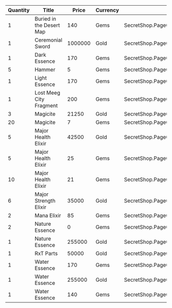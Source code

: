 | Quantity | Title | Price | Currency |  Dev Name |
| -------- | ----- | ----- | -------- |  -------- |
| 1 | Buried in the Desert Map | 140 | Gems | SecretShop.Page02.UnderworldTrader.24 |
| 1 | Ceremonial Sword | 1000000 | Gold | SecretShop.Page02.CharShard.02 |
| 1 | Dark Essence | 170 | Gems | SecretShop.Page02.Reagent.19 |
| 5 | Hammer | 5 | Gems | SecretShop.Page02.Misc.07 |
| 1 | Light Essence | 170 | Gems | SecretShop.Page02.Reagent.23 |
| 1 | Lost Meeg City Fragment | 200 | Gems | SecretShop.Page02.TreasureMap.07 |
| 3 | Magicite | 21250 | Gold | SecretShop.Page02.Ore.01 |
| 20 | Magicite | 7 | Gems | SecretShop.Page02.UnderworldTrader.01 |
| 5 | Major Health Elixir | 42500 | Gold | SecretShop.Page02.Elixir.01 |
| 5 | Major Health Elixir | 25 | Gems | SecretShop.Page02.Elixir.06 |
| 10 | Major Health Elixir | 21 | Gems | SecretShop.Page02.UnderworldTrader.03 |
| 6 | Major Strength Elixir | 35000 | Gold | SecretShop.Page02.UnderworldTraderGold.04 |
| 2 | Mana Elixir | 85 | Gems | SecretShop.Page02.Elixir.08 |
| 2 | Nature Essence | 0 | Gems | SecretShop.Page02.Free.14 |
| 1 | Nature Essence | 255000 | Gold | SecretShop.Page02.Reagent.10 |
| 1 | RxT Parts | 50000 | Gold | SecretShop.Page02.Misc.09 |
| 1 | Water Essence | 170 | Gems | SecretShop.Page02.Reagent.18 |
| 1 | Water Essence | 255000 | Gold | SecretShop.Page02.Shard.05 |
| 1 | Water Essence | 140 | Gems | SecretShop.Page02.UnderworldTrader.20 |
